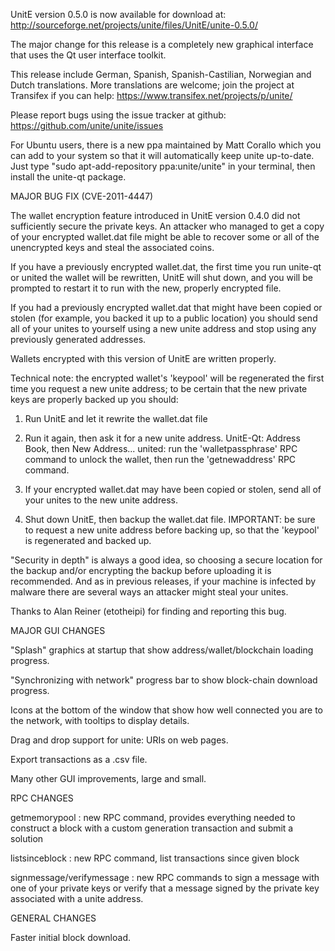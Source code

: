 UnitE version 0.5.0 is now available for download at:
http://sourceforge.net/projects/unite/files/UnitE/unite-0.5.0/

The major change for this release is a completely new graphical interface that uses the Qt user interface toolkit.

This release include German, Spanish, Spanish-Castilian, Norwegian and Dutch translations. More translations are welcome; join the project at Transifex if you can help:
https://www.transifex.net/projects/p/unite/

Please report bugs using the issue tracker at github:
https://github.com/unite/unite/issues

For Ubuntu users, there is a new ppa maintained by Matt Corallo which you can add to your system so that it will automatically keep unite up-to-date.  Just type "sudo apt-add-repository ppa:unite/unite" in your terminal, then install the unite-qt package.

MAJOR BUG FIX  (CVE-2011-4447)

The wallet encryption feature introduced in UnitE version 0.4.0 did not sufficiently secure the private keys. An attacker who
managed to get a copy of your encrypted wallet.dat file might be able to recover some or all of the unencrypted keys and steal the
associated coins.

If you have a previously encrypted wallet.dat, the first time you run unite-qt or united the wallet will be rewritten, UnitE will
shut down, and you will be prompted to restart it to run with the new, properly encrypted file.

If you had a previously encrypted wallet.dat that might have been copied or stolen (for example, you backed it up to a public
location) you should send all of your unites to yourself using a new unite address and stop using any previously generated addresses.

Wallets encrypted with this version of UnitE are written properly.

Technical note: the encrypted wallet's 'keypool' will be regenerated the first time you request a new unite address; to be certain that the
new private keys are properly backed up you should:

1. Run UnitE and let it rewrite the wallet.dat file

2. Run it again, then ask it for a new unite address.
UnitE-Qt: Address Book, then New Address...
united: run the 'walletpassphrase' RPC command to unlock the wallet,  then run the 'getnewaddress' RPC command.

3. If your encrypted wallet.dat may have been copied or stolen, send  all of your unites to the new unite address.

4. Shut down UnitE, then backup the wallet.dat file.
IMPORTANT: be sure to request a new unite address before backing up, so that the 'keypool' is regenerated and backed up.

"Security in depth" is always a good idea, so choosing a secure location for the backup and/or encrypting the backup before uploading it is recommended. And as in previous releases, if your machine is infected by malware there are several ways an attacker might steal your unites.

Thanks to Alan Reiner (etotheipi) for finding and reporting this bug.

MAJOR GUI CHANGES

"Splash" graphics at startup that show address/wallet/blockchain loading progress.

"Synchronizing with network" progress bar to show block-chain download progress.

Icons at the bottom of the window that show how well connected you are to the network, with tooltips to display details.

Drag and drop support for unite: URIs on web pages.

Export transactions as a .csv file.

Many other GUI improvements, large and small.

RPC CHANGES

getmemorypool : new RPC command, provides everything needed to construct a block with a custom generation transaction and submit a solution

listsinceblock : new RPC command, list transactions since given block

signmessage/verifymessage : new RPC commands to sign a message with one of your private keys or verify that a message signed by the private key associated with a unite address.

GENERAL CHANGES

Faster initial block download.
